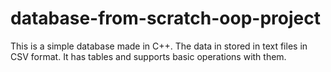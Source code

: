 # database-from-scratch-oop-project
This is a simple database made in C++. The data in stored in text files in CSV format. It has tables and supports basic operations with them.
